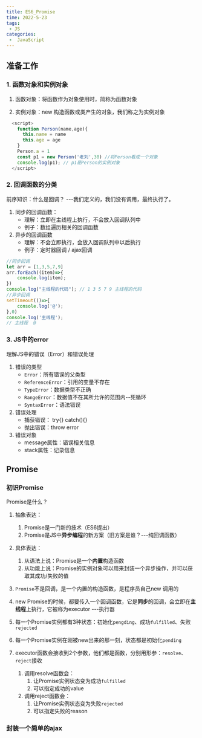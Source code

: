 ```yaml
---
title: ES6_Promise
time: 2022-5-23
tags:
 - JS
categories:
 -  JavaScript
---
```


## 准备工作

### 1. 函数对象和实例对象

1. 函数对象：将函数作为对象使用时，简称为函数对象

2. 实例对象：new 构造函数或类产生的对象，我们称之为实例对象

```js
  <script>
    function Person(name,age){
      this.name = name
      this.age = age
    }
    Person.a = 1
    const p1 = new Person('老刘',30) //将Person看成一个对象
    console.log(p1); // p1是Person的实例对象
  </script>
```

### 2. 回调函数的分类

前序知识：什么是回调？ ---我们定义的，我们没有调用，最终执行了。

1. 同步的回调函数：
    * 理解：立即在主线程上执行，不会放入回调队列中
    * 例子：数组遍历相关的回调函数
2. 异步的回调函数
    * 理解：不会立即执行，会放入回调队列中以后执行
    * 例子：定时器回调  / ajax回调

```js
//同步回调
let arr = [1,3,5,7,9]
arr.forEach((item)=>{
    console.log(item);
})
console.log("主线程的代码"); // 1 3 5 7 9 主线程的代码
//异步回调
setTimeout(()=>{
    console.log('@');
},0)
console.log('主线程');
// 主线程  @
```

### 3. JS中的error

理解JS中的错误（Error）和错误处理

1. 错误的类型
    * `Error`：所有错误的父类型
    * `ReferenceError`：引用的变量不存在
    * `TypeError`：数据类型不正确
    * `RangeError`：数据值不在其所允许的范围内--死循环
    * `SyntaxError`：语法错误
2. 错误处理
    * 捕获错误： try{} catch(){}
    * 抛出错误：throw error
3. 错误对象
    * message属性：错误相关信息
    * stack属性：记录信息

## Promise

### 初识Promise

Promise是什么？

1. 抽象表达：
    1. Promise是一门新的技术（ES6提出）
    2. Promise是JS中**异步编程**的新方案（旧方案是谁？---纯回调函数）
2. 具体表达：
    1. 从语法上说：Promise是一个**内置**构造函数
    2. 从功能上说：Promise的实例对象可以用来封装一个异步操作，并可以获取其成功/失败的值

1. `Promise`不是回调，是一个内置的构造函数，是程序员自己new 调用的
2. new Promise的时候，都要传入一个回调函数，它是**同步**的回调，会立即在**主线程**上执行，它被称为executor ---执行器
3. 每一个Promise实例都有3种状态：初始化`pengding`、成功`fulfilled`、失败`rejected`
4. 每一个Promise实例在刚被new出来的那一刻，状态都是初始化`pending`
5. executor函数会接收到2个参数，他们都是函数，分别用形参：`resolve`、`reject`接收
    1. 调用resolve函数会：
        1. 让Promise实例状态变为成功`fulfilled`
        2. 可以指定成功的value
    2. 调用reject函数会：
        1. 让Promise实例状态变为失败`rejected`
        2. 可以指定失败的reason

### 封装一个简单的ajax

